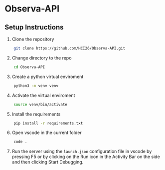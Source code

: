 # Observa-API

## Setup Instructions

1. Clone the repository 
```bash
    git clone https://github.com/HCI26/Observa-API.git
```
2. Change directory to the repo
```bash
    cd Observa-API
```
3. Create a python virtual enviroment
```bash
    python3 -m venv venv
```
4. Activate the virtual enviroment
```bash
    source venv/bin/activate
```
5. Install the requirements
```bash
    pip install -r requirements.txt
```
6. Open vscode in the current folder
```bash
    code .
```
7. Run the server using the `launch.json` configuration file in vscode by pressing F5 or by clicking on the Run icon in the Activity Bar on the side and then clicking Start Debugging.

